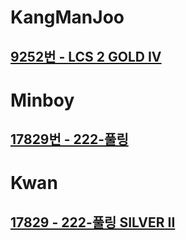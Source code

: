 # KangManJoo
## [9252번 - LCS 2 GOLD IV](https://www.acmicpc.net/problem/9252)

# Minboy
## [17829번 - 222-풀링](https://www.acmicpc.net/problem/17829)

# Kwan 
## [17829 - 222-풀링 SILVER II](https://www.acmicpc.net/problem/17829)


